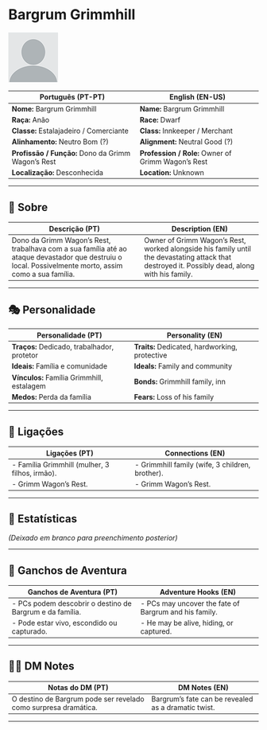 
# Bargrum Grimmhill

![Bargrum Grimmhill](docs/assets/npc/npc_blank.png)

| **Português (PT-PT)**                            | **English (EN-US)**                         |
| ------------------------------------------------ | ------------------------------------------- |
| **Nome:** Bargrum Grimmhill                      | **Name:** Bargrum Grimmhill                  |
| **Raça:** Anão                                   | **Race:** Dwarf                              |
| **Classe:** Estalajadeiro / Comerciante          | **Class:** Innkeeper / Merchant              |
| **Alinhamento:** Neutro Bom (?)                  | **Alignment:** Neutral Good (?)              |
| **Profissão / Função:** Dono da Grimm Wagon’s Rest | **Profession / Role:** Owner of Grimm Wagon’s Rest |
| **Localização:** Desconhecida                    | **Location:** Unknown                        |

---

## 📖 Sobre

| **Descrição (PT)**                                                                                       | **Description (EN)**                                                                                      |
| -------------------------------------------------------------------------------------------------------- | --------------------------------------------------------------------------------------------------------- |
| Dono da Grimm Wagon’s Rest, trabalhava com a sua família até ao ataque devastador que destruiu o local. Possivelmente morto, assim como a sua família. | Owner of Grimm Wagon’s Rest, worked alongside his family until the devastating attack that destroyed it. Possibly dead, along with his family. |

---

## 🎭 Personalidade

| **Personalidade (PT)**                       | **Personality (EN)**                      |
| -------------------------------------------- | ----------------------------------------- |
| **Traços:** Dedicado, trabalhador, protetor  | **Traits:** Dedicated, hardworking, protective |
| **Ideais:** Família e comunidade             | **Ideals:** Family and community           |
| **Vínculos:** Família Grimmhill, estalagem   | **Bonds:** Grimmhill family, inn           |
| **Medos:** Perda da família                  | **Fears:** Loss of his family              |

---

## 🔗 Ligações

| **Ligações (PT)**                               | **Connections (EN)**                           |
| ----------------------------------------------- | ---------------------------------------------- |
| - Família Grimmhill (mulher, 3 filhos, irmão).  | - Grimmhill family (wife, 3 children, brother). |
| - Grimm Wagon’s Rest.                           | - Grimm Wagon’s Rest.                          |

---
<!-- 🔒 DM-ONLY SECTION BELOW -->

## 🧩 Estatísticas

*(Deixado em branco para preenchimento posterior)*

---

## 🎲 Ganchos de Aventura

| **Ganchos de Aventura (PT)**                                   | **Adventure Hooks (EN)**                                |
| -------------------------------------------------------------- | ------------------------------------------------------- |
| - PCs podem descobrir o destino de Bargrum e da família.       | - PCs may uncover the fate of Bargrum and his family.   |
| - Pode estar vivo, escondido ou capturado.                     | - He may be alive, hiding, or captured.                 |

---

## 🧑‍💻 DM Notes

| **Notas do DM (PT)**                                         | **DM Notes (EN)**                                       |
| ------------------------------------------------------------ | ------------------------------------------------------- |
| O destino de Bargrum pode ser revelado como surpresa dramática. | Bargrum’s fate can be revealed as a dramatic twist.     |

---
